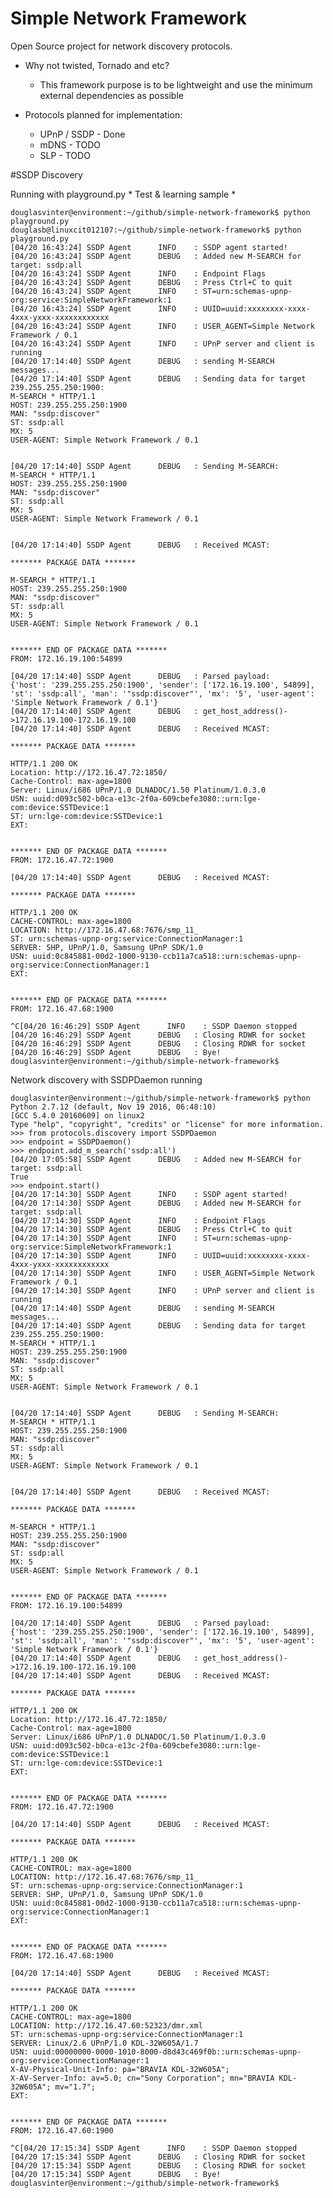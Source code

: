 # Simple Network Framework

Open Source project for network discovery protocols.

- Why not twisted, Tornado and etc?
    * This framework purpose is to be lightweight and use the minimum external dependencies as possible

- Protocols planned for implementation:
    * UPnP / SSDP - Done
    * mDNS - TODO
    * SLP - TODO

#SSDP Discovery

Running with playground.py * Test & learning sample *

	douglasvinter@environment:~/github/simple-network-framework$ python playground.py 
	douglasb@linuxcit012107:~/github/simple-network-framework$ python playground.py 
	[04/20 16:43:24] SSDP Agent      INFO    : SSDP agent started!
	[04/20 16:43:24] SSDP Agent      DEBUG   : Added new M-SEARCH for target: ssdp:all
	[04/20 16:43:24] SSDP Agent      INFO    : Endpoint Flags
	[04/20 16:43:24] SSDP Agent      DEBUG   : Press Ctrl+C to quit
	[04/20 16:43:24] SSDP Agent      INFO    : ST=urn:schemas-upnp-org:service:SimpleNetworkFramework:1
	[04/20 16:43:24] SSDP Agent      INFO    : UUID=uuid:xxxxxxxx-xxxx-4xxx-yxxx-xxxxxxxxxxxx
	[04/20 16:43:24] SSDP Agent      INFO    : USER_AGENT=Simple Network Framework / 0.1
	[04/20 16:43:24] SSDP Agent      INFO    : UPnP server and client is running
	[04/20 17:14:40] SSDP Agent      DEBUG   : sending M-SEARCH messages...
	[04/20 17:14:40] SSDP Agent      DEBUG   : Sending data for target 239.255.255.250:1900:
	M-SEARCH * HTTP/1.1
	HOST: 239.255.255.250:1900
	MAN: "ssdp:discover"
	ST: ssdp:all
	MX: 5
	USER-AGENT: Simple Network Framework / 0.1
	
	
	[04/20 17:14:40] SSDP Agent      DEBUG   : Sending M-SEARCH: 
	M-SEARCH * HTTP/1.1
	HOST: 239.255.255.250:1900
	MAN: "ssdp:discover"
	ST: ssdp:all
	MX: 5
	USER-AGENT: Simple Network Framework / 0.1
	
	
	[04/20 17:14:40] SSDP Agent      DEBUG   : Received MCAST:
	
	******* PACKAGE DATA *******
	
	M-SEARCH * HTTP/1.1
	HOST: 239.255.255.250:1900
	MAN: "ssdp:discover"
	ST: ssdp:all
	MX: 5
	USER-AGENT: Simple Network Framework / 0.1
	
	
	******* END OF PACKAGE DATA *******
	FROM: 172.16.19.100:54899
	
	[04/20 17:14:40] SSDP Agent      DEBUG   : Parsed payload:
	{'host': '239.255.255.250:1900', 'sender': ['172.16.19.100', 54899], 'st': 'ssdp:all', 'man': '"ssdp:discover"', 'mx': '5', 'user-agent': 'Simple Network Framework / 0.1'}
	[04/20 17:14:40] SSDP Agent      DEBUG   : get_host_address()->172.16.19.100-172.16.19.100
	[04/20 17:14:40] SSDP Agent      DEBUG   : Received MCAST:
	
	******* PACKAGE DATA *******
	
	HTTP/1.1 200 OK
	Location: http://172.16.47.72:1850/
	Cache-Control: max-age=1800
	Server: Linux/i686 UPnP/1.0 DLNADOC/1.50 Platinum/1.0.3.0
	USN: uuid:d093c502-b0ca-e13c-2f0a-609cbefe3080::urn:lge-com:device:SSTDevice:1
	ST: urn:lge-com:device:SSTDevice:1
	EXT: 
	
	
	******* END OF PACKAGE DATA *******
	FROM: 172.16.47.72:1900
	
	[04/20 17:14:40] SSDP Agent      DEBUG   : Received MCAST:
	
	******* PACKAGE DATA *******
	
	HTTP/1.1 200 OK
	CACHE-CONTROL: max-age=1800
	LOCATION: http://172.16.47.68:7676/smp_11_
	ST: urn:schemas-upnp-org:service:ConnectionManager:1
	SERVER: SHP, UPnP/1.0, Samsung UPnP SDK/1.0
	USN: uuid:0c845881-00d2-1000-9130-ccb11a7ca518::urn:schemas-upnp-org:service:ConnectionManager:1
	EXT: 
	
	
	******* END OF PACKAGE DATA *******
	FROM: 172.16.47.68:1900

	^C[04/20 16:46:29] SSDP Agent      INFO    : SSDP Daemon stopped
	[04/20 16:46:29] SSDP Agent      DEBUG   : Closing RDWR for socket
	[04/20 16:46:29] SSDP Agent      DEBUG   : Closing RDWR for socket
	[04/20 16:46:29] SSDP Agent      DEBUG   : Bye!
	douglasvinter@environment:~/github/simple-network-framework$ 


Network discovery with SSDPDaemon running

    douglasvinter@environment:~/github/simple-network-framework$ python
    Python 2.7.12 (default, Nov 19 2016, 06:48:10) 
	[GCC 5.4.0 20160609] on linux2
	Type "help", "copyright", "credits" or "license" for more information.
	>>> from protocols.discovery import SSDPDaemon
	>>> endpoint = SSDPDaemon()
	>>> endpoint.add_m_search('ssdp:all')
	[04/20 17:05:58] SSDP Agent      DEBUG   : Added new M-SEARCH for target: ssdp:all
	True
	>>> endpoint.start()	
	[04/20 17:14:30] SSDP Agent      INFO    : SSDP agent started!
	[04/20 17:14:30] SSDP Agent      DEBUG   : Added new M-SEARCH for target: ssdp:all
	[04/20 17:14:30] SSDP Agent      INFO    : Endpoint Flags
	[04/20 17:14:30] SSDP Agent      DEBUG   : Press Ctrl+C to quit
	[04/20 17:14:30] SSDP Agent      INFO    : ST=urn:schemas-upnp-org:service:SimpleNetworkFramework:1
	[04/20 17:14:30] SSDP Agent      INFO    : UUID=uuid:xxxxxxxx-xxxx-4xxx-yxxx-xxxxxxxxxxxx
	[04/20 17:14:30] SSDP Agent      INFO    : USER_AGENT=Simple Network Framework / 0.1
	[04/20 17:14:30] SSDP Agent      INFO    : UPnP server and client is running
	[04/20 17:14:40] SSDP Agent      DEBUG   : sending M-SEARCH messages...
	[04/20 17:14:40] SSDP Agent      DEBUG   : Sending data for target 239.255.255.250:1900:
	M-SEARCH * HTTP/1.1
	HOST: 239.255.255.250:1900
	MAN: "ssdp:discover"
	ST: ssdp:all
	MX: 5
	USER-AGENT: Simple Network Framework / 0.1
	
	
	[04/20 17:14:40] SSDP Agent      DEBUG   : Sending M-SEARCH: 
	M-SEARCH * HTTP/1.1
	HOST: 239.255.255.250:1900
	MAN: "ssdp:discover"
	ST: ssdp:all
	MX: 5
	USER-AGENT: Simple Network Framework / 0.1
	
	
	[04/20 17:14:40] SSDP Agent      DEBUG   : Received MCAST:
	
	******* PACKAGE DATA *******
	
	M-SEARCH * HTTP/1.1
	HOST: 239.255.255.250:1900
	MAN: "ssdp:discover"
	ST: ssdp:all
	MX: 5
	USER-AGENT: Simple Network Framework / 0.1
	
	
	******* END OF PACKAGE DATA *******
	FROM: 172.16.19.100:54899
	
	[04/20 17:14:40] SSDP Agent      DEBUG   : Parsed payload:
	{'host': '239.255.255.250:1900', 'sender': ['172.16.19.100', 54899], 'st': 'ssdp:all', 'man': '"ssdp:discover"', 'mx': '5', 'user-agent': 'Simple Network Framework / 0.1'}
	[04/20 17:14:40] SSDP Agent      DEBUG   : get_host_address()->172.16.19.100-172.16.19.100
	[04/20 17:14:40] SSDP Agent      DEBUG   : Received MCAST:
	
	******* PACKAGE DATA *******
	
	HTTP/1.1 200 OK
	Location: http://172.16.47.72:1850/
	Cache-Control: max-age=1800
	Server: Linux/i686 UPnP/1.0 DLNADOC/1.50 Platinum/1.0.3.0
	USN: uuid:d093c502-b0ca-e13c-2f0a-609cbefe3080::urn:lge-com:device:SSTDevice:1
	ST: urn:lge-com:device:SSTDevice:1
	EXT: 
	
	
	******* END OF PACKAGE DATA *******
	FROM: 172.16.47.72:1900
	
	[04/20 17:14:40] SSDP Agent      DEBUG   : Received MCAST:
	
	******* PACKAGE DATA *******
	
	HTTP/1.1 200 OK
	CACHE-CONTROL: max-age=1800
	LOCATION: http://172.16.47.68:7676/smp_11_
	ST: urn:schemas-upnp-org:service:ConnectionManager:1
	SERVER: SHP, UPnP/1.0, Samsung UPnP SDK/1.0
	USN: uuid:0c845881-00d2-1000-9130-ccb11a7ca518::urn:schemas-upnp-org:service:ConnectionManager:1
	EXT: 
	
	
	******* END OF PACKAGE DATA *******
	FROM: 172.16.47.68:1900
	
	[04/20 17:14:40] SSDP Agent      DEBUG   : Received MCAST:
	
	******* PACKAGE DATA *******
	
	HTTP/1.1 200 OK
	CACHE-CONTROL: max-age=1800
	LOCATION: http://172.16.47.60:52323/dmr.xml
	ST: urn:schemas-upnp-org:service:ConnectionManager:1
	SERVER: Linux/2.6 UPnP/1.0 KDL-32W605A/1.7
	USN: uuid:00000000-0000-1010-8000-d8d43c469f0b::urn:schemas-upnp-org:service:ConnectionManager:1
	X-AV-Physical-Unit-Info: pa="BRAVIA KDL-32W605A";
	X-AV-Server-Info: av=5.0; cn="Sony Corporation"; mn="BRAVIA KDL-32W605A"; mv="1.7";
	EXT: 
	
	
	******* END OF PACKAGE DATA *******
	FROM: 172.16.47.60:1900

	^C[04/20 17:15:34] SSDP Agent      INFO    : SSDP Daemon stopped
	[04/20 17:15:34] SSDP Agent      DEBUG   : Closing RDWR for socket
	[04/20 17:15:34] SSDP Agent      DEBUG   : Closing RDWR for socket
	[04/20 17:15:34] SSDP Agent      DEBUG   : Bye!
	douglasvinter@environment:~/github/simple-network-framework$

	

